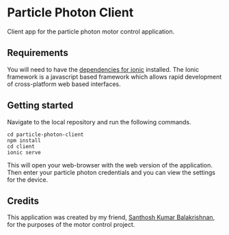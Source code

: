 # Particle Photon Client

Client app for the particle photon motor control application.

## Requirements

You will need to have the [dependencies for ionic](http://ionicframework.com/docs/guide/installation.html) installed. The Ionic framework is a javascript based framework which allows rapid development of cross-platform web based interfaces.

## Getting started

Navigate to the local repository and run the following commands.

```
cd particle-photon-client
npm install
cd client
ionic serve
```

This will open your web-browser with the web version of the application. Then enter your particle photon credentials and you can view the settings for the device.

## Credits

This application was created by my friend, [Santhosh Kumar Balakrishnan](https://github.com/bsanth), for the purposes of the motor control project.
